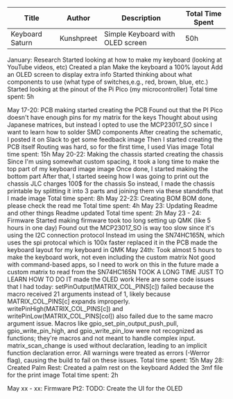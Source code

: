 | Title            | Author      | Description                        | Total Time Spent |
|------------------|-------------|------------------------------------|------------------|
| Keyboard Saturn  | Kunshpreet  | Simple Keyboard with OLED screen   | 50h              |

January: Research
Started looking at how to make my keyboard (looking at YouTube videos, etc)
Created a plan
Make the keyboard a 100% layout
Add an OLED screen to display extra info
Started thinking about what components to use (what type of switches,e.g., red, brown, blue, etc.)
Started looking at the pinout of the Pi Pico (my microcontroller)
Total time spent: 5h

May 17-20: PCB making
started creating the PCB
Found out that the PI Pico doesn't have enough pins for my matrix for the keys
Thought about using Japanese matrices, but instead I opted to use the MCP23017_SO since I want to learn how to solder SMD components
After creating the schematic, I posted it on Slack to get some feedback image
Then I started creating the PCB itself
Routing was hard, so for the first time, I used Vias image Total time spent: 15h
May 20-22: Making the chassis
started creating the chassis
Since I'm using somewhat custom spacing, it took a long time to make the top part of my keyboard image image
Once done, I started making the bottom part
After that, I started seeing how I was going to print out the chassis
JLC charges 100$ for the chassis
So instead, I made the chassis printable by splitting it into 3 parts and joining them via these standoffs that I made image Total time spent: 8h
May 22-23: Creating BOM
BOM done, please check the read me Total time spent: 4h
May 23: Updating Readme and other things
Readme updated Total time spent: 2h
May 23 - 24: Firmware
Started making firmware
took too long setting up QMK (like 5 hours in one day)
Found out the MCP23017_SO is way too slow since it's using the I2C connection protocol
Instead im using the SN74HC165N, which uses the spi protocal which is 100x faster
replaced it in the PCB
made the keyboard layout for my keyboard in QMK May 24th:
Took almost 5 hours to make the keyboard work, not even including the custom matrix
Not good with command-based apps, so I need to work on this in the future
made a custom matrix to read from the SN74HC165N
TOOK A LONG TIME JUST TO LEARN HOW TO DO IT
made the OLED work
Here are some code issues that I had today:
setPinOutput(MATRIX_COL_PINS[c]) failed because the macro received 21 arguments instead of 1, likely because MATRIX_COL_PINS[c] expands improperly.
writePinHigh(MATRIX_COL_PINS[c]) and writePinLow(MATRIX_COL_PINS[col]) also failed due to the same macro argument issue.
Macros like gpio_set_pin_output_push_pull, gpio_write_pin_high, and gpio_write_pin_low were not recognized as functions; they're macros and not meant to handle complex input.
matrix_scan_change is used without declaration, leading to an implicit function declaration error.
All warnings were treated as errors (-Werror flag), causing the build to fail on these issues. Total time spent: 15h
May 28: Created Palm Rest:
Created a palm rest on the keyboard
Added the 3mf file for the print
image Total time spent: 2h

May xx - xx: Firmware Pt2:
TODO: Create the UI for the OLED